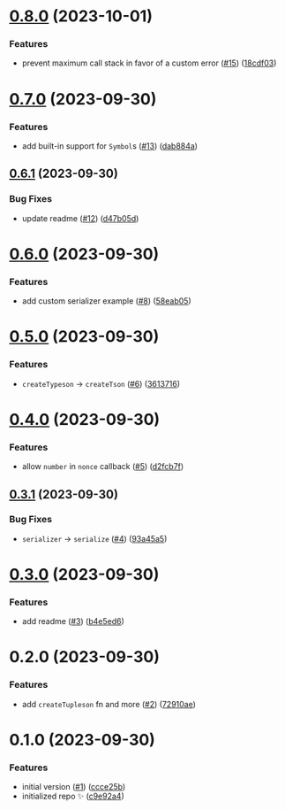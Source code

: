 # [0.8.0](https://github.com/KATT/tupleson/compare/0.7.0...0.8.0) (2023-10-01)

### Features

- prevent maximum call stack in favor of a custom error ([#15](https://github.com/KATT/tupleson/issues/15)) ([18cdf03](https://github.com/KATT/tupleson/commit/18cdf03aee46dbb0a58cb781d1a464f1dba992f1))

# [0.7.0](https://github.com/KATT/tupleson/compare/0.6.1...0.7.0) (2023-09-30)

### Features

- add built-in support for `Symbol`s ([#13](https://github.com/KATT/tupleson/issues/13)) ([dab884a](https://github.com/KATT/tupleson/commit/dab884a6a08b9e6b356c53a4cd2ac21a74421296))

## [0.6.1](https://github.com/KATT/tupleson/compare/0.6.0...0.6.1) (2023-09-30)

### Bug Fixes

- update readme ([#12](https://github.com/KATT/tupleson/issues/12)) ([d47b05d](https://github.com/KATT/tupleson/commit/d47b05de2348d05b62db236bae66cdf6b25896f9))

# [0.6.0](https://github.com/KATT/tupleson/compare/0.5.0...0.6.0) (2023-09-30)

### Features

- add custom serializer example ([#8](https://github.com/KATT/tupleson/issues/8)) ([58eab05](https://github.com/KATT/tupleson/commit/58eab05baff0dd07803b5aa01c402fcd02df5b09))

# [0.5.0](https://github.com/KATT/tupleson/compare/0.4.0...0.5.0) (2023-09-30)

### Features

- `createTypeson` -> `createTson` ([#6](https://github.com/KATT/tupleson/issues/6)) ([3613716](https://github.com/KATT/tupleson/commit/3613716eedb541c2592d14f76130a7295d340d5c))

# [0.4.0](https://github.com/KATT/tupleson/compare/0.3.1...0.4.0) (2023-09-30)

### Features

- allow `number` in `nonce` callback ([#5](https://github.com/KATT/tupleson/issues/5)) ([d2fcb7f](https://github.com/KATT/tupleson/commit/d2fcb7f5175705bf1ec01fc67b8ed2feacdcac7d))

## [0.3.1](https://github.com/KATT/tupleson/compare/0.3.0...0.3.1) (2023-09-30)

### Bug Fixes

- `serializer` -> `serialize` ([#4](https://github.com/KATT/tupleson/issues/4)) ([93a45a5](https://github.com/KATT/tupleson/commit/93a45a5e32ad1ebddba6283627551830c1e621ec))

# [0.3.0](https://github.com/KATT/tupleson/compare/0.2.0...0.3.0) (2023-09-30)

### Features

- add readme ([#3](https://github.com/KATT/tupleson/issues/3)) ([b4e5ed6](https://github.com/KATT/tupleson/commit/b4e5ed679df7b56f901da0b937d2ba44d60ae356))

# 0.2.0 (2023-09-30)

### Features

- add `createTupleson` fn and more ([#2](https://github.com/KATT/tupleson/issues/2)) ([72910ae](https://github.com/KATT/tupleson/commit/72910ae35c55581b860207e8e45ac098f5bef6ad))

# 0.1.0 (2023-09-30)

### Features

- initial version ([#1](https://github.com/KATT/tupleson/issues/1)) ([ccce25b](https://github.com/KATT/tupleson/commit/ccce25b6a039cf2e5c1a774c1ab022f0946ca8d5))
- initialized repo ✨ ([c9e92a4](https://github.com/KATT/tupleson/commit/c9e92a42c97a8bc1ee3a9214f65626425c8598e3))
